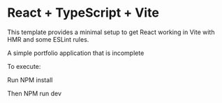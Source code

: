 # React + TypeScript + Vite

This template provides a minimal setup to get React working in Vite with HMR and some ESLint rules.

A simple portfolio application that is incomplete

To execute:

Run NPM install

Then NPM run dev
